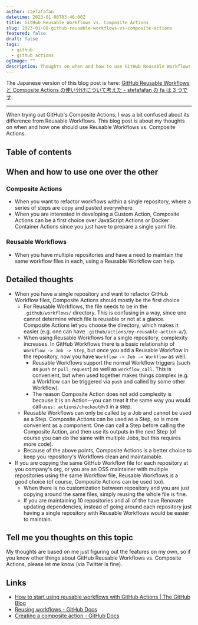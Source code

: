 ```yaml
---
author: stefafafan
datetime: 2023-01-08T03:46:00Z
title: GitHub Reusable Workflows vs. Composite Actions
slug: 2023-01-08-github-reusable-workflows-vs-composite-actions
featured: false
draft: false
tags:
  - github
  - github actions
ogImage: ""
description: Thoughts on when and how to use GitHub Reusable Workflows vs. Composite Actions.
---
```


The Japanese version of this blog post is here: [GitHub Reusable Workflows と Composite Actions の使い分けについて考えた - stefafafan の fa は 3 つです](https://blog.stenyan.jp/entry/2023/01/05/211449).

---

When trying out GitHub's Composite Actions, I was a bit confused about its difference from Reusable Workflows. This blog post is about my thoughts on when and how one should use Reusable Workflows vs. Composite Actions.

## Table of contents

## When and how to use one over the other

### Composite Actions

- When you want to refactor workflows within a single repository, where a series of steps are copy and pasted everywhere.
- When you are interested in developing a Custom Action, Composite Actions can be a first choice over JavaScript Actions or Docker Container Actions since you just have to prepare a single yaml file.

### Reusable Workflows

- When you have multiple repositories and have a need to maintain the same workflow files in each, using a Reusable Workflow can help.

## Detailed thoughts

- When you have a single repository and want to refactor GitHub Workflow files, Composite Actions should mostly be the first choice
  - For Reusable Workflows, the file needs to be in the `.github/workflows/` directory. This is confusing in a way, since one cannot determine which file is reusable or not at a glance. Composite Actions let you choose the directory, which makes it easier (e.g. one can have `.github/actions/my-reusable-action-a/`).
  - When using Reusable Workflows for a single repository, complexity increases. In GitHub Workflows there is a basic relationship of `Workflow -> Job -> Step`, but once you add a Reusable Workflow in the repository, now you have `Workflow -> Job -> Workflow` as well.
    - Reusable Workflows support the normal Workflow triggers (such as `push` or `pull_request`) as well as `workflow_call`. This is convenient, but when used together makes things complex (e.g. a Workflow can be triggered via `push` and called by some other Workflow).
    - The reason Composite Action does not add complexity is because it is an Action--you can treat it the same way you would call `uses: actions/checkout@v3` in a step.
  - Reusable Workflows can only be called by a Job and cannot be used as a Step. Composite Actions can be used as a Step, so is more convenient as a component. One can call a Step before calling the Composite Action, and then use its outputs in the next Step (of course you can do the same with multiple Jobs, but this requires more code).
  - Because of the above points, Composite Actions is a better choice to keep you repository's Workflows clean and maintainable.
- If you are copying the same GitHub Workflow file for each repository at you company's org, or you are an OSS maintainer with multiple repositories using the same Workflow file, Reusable Workflows is a good choice (of course, Composite Actions can be used too).
  - When there is no customization between repository and you are just copying around the same files, simply reusing the whole file is fine.
  - If you are maintaining 10 repositories and all of the have Renovate updating dependencies, instead of going around each repository just having a single repository with Reusable Workflows would be easier to maintain.

## Tell me you thoughts on this topic

My thoughts are based on me just figuring out the features on my own, so if you know other things about GitHub Reusable Workflows vs. Composite Actions, please let me know (via Twitter is fine).

## Links

- [How to start using reusable workflows with GitHub Actions | The GitHub Blog](https://github.blog/2022-02-10-using-reusable-workflows-github-actions/)
- [Reusing workflows - GitHub Docs](https://docs.github.com/en/actions/using-workflows/reusing-workflows)
- [Creating a composite action - GitHub Docs](https://docs.github.com/en/actions/creating-actions/creating-a-composite-action)
